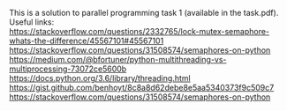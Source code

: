 This is a solution to parallel programming task 1 (available in the task.pdf).  
Useful links:  
https://stackoverflow.com/questions/2332765/lock-mutex-semaphore-whats-the-difference/45567101#45567101  
https://stackoverflow.com/questions/31508574/semaphores-on-python  
https://medium.com/@bfortuner/python-multithreading-vs-multiprocessing-73072ce5600b  
https://docs.python.org/3.6/library/threading.html  
https://gist.github.com/benhoyt/8c8a8d62debe8e5aa5340373f9c509c7  
https://stackoverflow.com/questions/31508574/semaphores-on-python  
